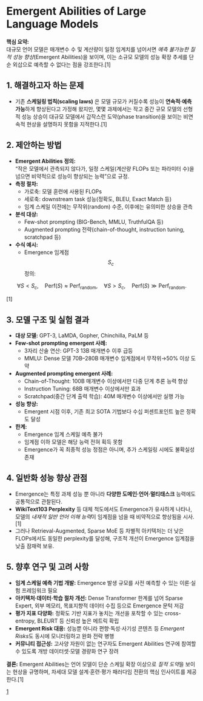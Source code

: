 # Emergent Abilities of Large Language Models

**핵심 요약:**  
대규모 언어 모델은 매개변수 수 및 계산량이 일정 임계치를 넘어서면 *예측 불가능한 질적 성능 향상*(Emergent Abilities)을 보이며, 이는 소규모 모델의 성능 확장 추세를 단순 외삽으로 예측할 수 없다는 점을 강조한다.[1]

## 1. 해결하고자 하는 문제
- 기존 **스케일링 법칙(scaling laws)** 은 모델 규모가 커질수록 성능이 **연속적·예측 가능**하게 향상된다고 가정해 왔지만, 몇몇 과제에서는 작고 중간 규모 모델의 선형적 성능 상승이 대규모 모델에서 갑작스런 도약(phase transition)을 보이는 비연속적 현상을 설명하지 못함을 지적한다.[1]

## 2. 제안하는 방법
- **Emergent Abilities 정의:**  
  “작은 모델에서 관측되지 않다가, 일정 스케일(계산량 FLOPs 또는 파라미터 수)을 넘으면 비약적으로 성능이 향상되는 능력”으로 규정.
- **측정 절차:**  
  - 가로축: 모델 훈련에 사용된 FLOPs  
  - 세로축: downstream task 성능(정확도, BLEU, Exact Match 등)  
  - 임계 스케일 이전에는 무작위(random) 수준, 이후에는 유의미한 상승을 관측  
- **분석 대상:**  
  - Few-shot prompting (BIG-Bench, MMLU, TruthfulQA 등)  
  - Augmented prompting 전략(chain-of-thought, instruction tuning, scratchpad 등)  
- **수식 예시:**  
  - Emergence 임계점 $$S_c$$ 정의:  

```math
      \forall S < S_c,\quad \mathrm{Perf}(S) \approx \mathrm{Perf}_{\mathrm{random}},
      \quad
      \forall S > S_c,\quad \mathrm{Perf}(S) \gg \mathrm{Perf}_{\mathrm{random}}.
```

[1]

## 3. 모델 구조 및 실험 결과
- **대상 모델:** GPT-3, LaMDA, Gopher, Chinchilla, PaLM 등  
- **Few-shot prompting emergent 사례:**  
  - 3자리 산술 연산: GPT-3 13B 매개변수 이후 급등  
  - MMLU: Dense 모델 70B–280B 매개변수 임계점에서 무작위→50% 이상 도약  
- **Augmented prompting emergent 사례:**  
  - Chain-of-Thought: 100B 매개변수 이상에서만 다중 단계 추론 능력 향상  
  - Instruction Tuning: 68B 매개변수 이상에서만 효과  
  - Scratchpad(중간 단계 출력 학습): 40M 매개변수 이상에서만 실행 가능  
- **성능 향상:**  
  - Emergent 시점 이후, 기존 최고 SOTA 기법보다 수십 퍼센트포인트 높은 정확도 달성  
- **한계:**  
  - Emergence 임계 스케일 예측 불가  
  - 임계점 이하 모델은 해당 능력 전혀 획득 못함  
  - Emergence가 꼭 최종적 성능 정점은 아니며, 추가 스케일링 시에도 불확실성 존재  

## 4. 일반화 성능 향상 관점
- Emergence는 특정 과제 성능 뿐 아니라 **다양한 도메인·언어·멀티태스크** 능력에도 공통적으로 관찰된다.  
- **WikiText103 Perplexity** 등 대체 척도에서도 Emergence가 유사하게 나타나, 모델의 *내재적 일반 언어 이해 능력*이 임계점을 넘을 때 비약적으로 향상됨을 시사.[1]
- 그러나 Retrieval-Augmented, Sparse MoE 등 차별적 아키텍처는 더 낮은 FLOPs에서도 동일한 perplexity를 달성해, 구조적 개선이 Emergence 임계점을 낮출 잠재력 보유.

## 5. 향후 연구 및 고려 사항
- **임계 스케일 예측 기법 개발:** Emergence 발생 규모를 사전 예측할 수 있는 이론·실험 프레임워크 필요  
- **아키텍처·데이터·학습 절차 개선:** Dense Transformer 한계를 넘어 Sparse Expert, 외부 메모리, 목표지향적 데이터 수집 등으로 Emergence 문턱 저감  
- **평가 지표 다양화:** 정확도 기반 지표가 놓치는 개선을 포착할 수 있는 cross-entropy, BLEURT 등 신뢰성 높은 메트릭 확립  
- **Emergent Risk 대응:** 성능뿐 아니라 편향·독성·사기성 콘텐츠 등 *Emergent Risks*도 동시에 모니터링하고 완화 전략 병행  
- **커뮤니티 접근성:** 고사양 자원이 없는 연구자도 Emergent Abilities 연구에 참여할 수 있도록 개방 데이터셋·모델 경량화 연구 장려  

**결론:** Emergent Abilities는 언어 모델이 단순 스케일 확장 이상으로 *질적 도약*을 보이는 현상을 규명하며, 차세대 모델 설계·훈련·평가 패러다임 전환의 핵심 인사이트를 제공한다.[1]

[1](https://ppl-ai-file-upload.s3.amazonaws.com/web/direct-files/attachments/22370781/1770378e-45d5-40b6-9963-112a7f146306/2206.07682v2.pdf)
